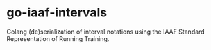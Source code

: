 # go-iaaf-intervals
Golang (de)serialization of interval notations using the IAAF Standard Representation of Running Training.
